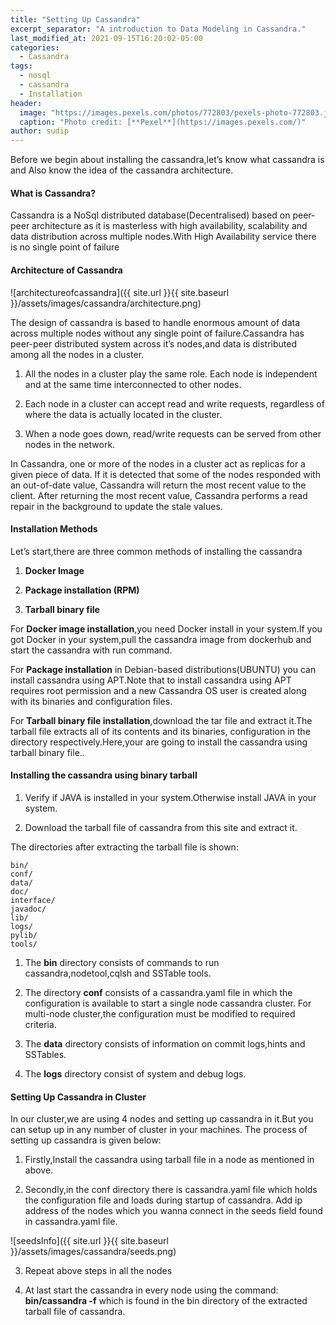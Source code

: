 ```yaml
---
title: "Setting Up Cassandra"
excerpt_separator: "A introduction to Data Modeling in Cassandra."
last_modified_at: 2021-09-15T16:20:02-05:00
categories:
  - Cassandra
tags:
  - nosql
  - cassandra
  - Installation
header:
  image: "https://images.pexels.com/photos/772803/pexels-photo-772803.jpeg?auto=compress&cs=tinysrgb&dpr=2&h=750&w=1260"
  caption: "Photo credit: [**Pexel**](https://images.pexels.com/)"
author: sudip
---
```


Before we begin about installing the cassandra,let’s know what cassandra is and Also know the idea of the cassandra architecture.

#### What is Cassandra?
Cassandra is a NoSql distributed database(Decentralised) based on peer-peer architecture as it is masterless with high availability,
scalability and data distribution across multiple nodes.With High Availability service there is no single point of failure

#### Architecture of Cassandra
![architectureofcassandra]({{ site.url }}{{ site.baseurl }}/assets/images/cassandra/architecture.png)

The design of cassandra is based to handle enormous amount of data across multiple nodes without any single point of failure.Cassandra
has peer-peer distributed system across it’s nodes,and data is distributed among all the nodes in a cluster.

1) All the nodes in a cluster play the same role. Each node is independent and at the same time interconnected to other nodes.

2) Each node in a cluster can accept read and write requests, regardless of where the data is actually located in the cluster.

3) When a node goes down, read/write requests can be served from other nodes in the network.

In Cassandra, one or more of the nodes in a cluster act as replicas for a given piece of data. If it is detected that some of the nodes
responded with an out-of-date value, Cassandra will return the most recent value to the client. After returning the most recent value,
Cassandra performs a read repair in the background to update the stale values. 

#### Installation Methods

Let’s start,there are three common methods of installing the cassandra

1) **Docker Image**

2) **Package installation (RPM)**

3) **Tarball binary file**

For **Docker image installation**,you need Docker install in your system.If you got Docker in your system,pull the cassandra image from
dockerhub and start the cassandra with run command.

For **Package installation** in  Debian-based distributions(UBUNTU) you can install cassandra using APT.Note that to install cassandra using
APT requires root permission and a new Cassandra OS user is created along with its binaries and configuration files.

For **Tarball binary file installation**,download the tar file and extract it.The tarball file extracts all of its contents and its binaries,
configuration in the directory respectively.Here,your are going to install the cassandra using tarball binary file..

#### Installing the cassandra using binary tarball

1) Verify if JAVA is installed in your system.Otherwise install JAVA in your system.

2) Download the tarball file of cassandra from this site and extract it.

The directories after extracting the tarball file is shown:
```
bin/
conf/	
data/		
doc/
interface/
javadoc/
lib/
logs/		
pylib/
tools/
```
1) The **bin** directory consists of commands to run cassandra,nodetool,cqlsh and SSTable tools.

2) The directory **conf** consists of a cassandra.yaml file in which the configuration is available to start a single node cassandra cluster.
   For multi-node cluster,the configuration must be modified to required criteria. 

3) The **data** directory consists of information on commit logs,hints and SSTables.

4) The **logs** directory consist of system and debug logs.

#### Setting Up Cassandra in Cluster 

In our cluster,we are using 4 nodes and setting up cassandra in it.But you can setup up in any number of cluster in your machines.
The process of setting up cassandra is given below:

1) Firstly,Install the cassandra using tarball file in a node as mentioned in  above.

2) Secondly,in the conf directory there is cassandra.yaml file which holds the configuration file and loads during startup of cassandra.
   Add ip address of the nodes which you wanna connect in the seeds field found in cassandra.yaml file.

![seedsInfo]({{ site.url }}{{ site.baseurl }}/assets/images/cassandra/seeds.png)

3) Repeat above steps in all the nodes

4) At last start the cassandra in every node using the command:
   **bin/cassandra -f**   which is found in the bin directory of the extracted tarball file of cassandra.
